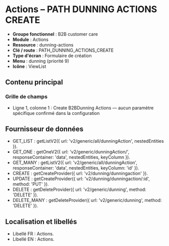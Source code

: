# Actions – PATH DUNNING ACTIONS CREATE

- **Groupe fonctionnel** : B2B customer care
- **Module** : Actions
- **Ressource** : dunning-actions
- **Clé / route** : PATH_DUNNING_ACTIONS_CREATE
- **Type d'écran** : Formulaire de création
- **Menu** : dunning (priorité 9)
- **Icône** : ViewList

## Contenu principal
### Grille de champs
- Ligne 1, colonne 1 : Create B2BDunning Actions — aucun paramètre spécifique confirmé dans la configuration

## Fournisseur de données
- GET_LIST : getListV2({
  url: 'v2/generic/all/dunningAction',
  nestedEntities
}).
- GET_ONE : getOneV2({
  url: 'v2/generic/dunningAction/',
  responseContainer: 'data',
  nestedEntities,
  keyColumn
}).
- GET_MANY : getListV2({
  url: 'v2/generic/all/dunningAction',
  responseContainer: 'data',
  nestedEntities,
  keyColumn: 'id'
}).
- CREATE : getCreateProvider({
  url: 'v2/dunning/dunningaction'
}).
- UPDATE : getCreateProvider({
  url: 'v2/dunning/dunningaction/:id',
  method: 'PUT'
}).
- DELETE : getDeleteProvider({
  url: 'v2/generic/dunning',
  method: 'DELETE'
}).
- DELETE_MANY : getDeleteProvider({
  url: 'v2/generic/dunning',
  method: 'DELETE'
}).

## Localisation et libellés
- Libellé FR : Actions.
- Libellé EN : Actions.
